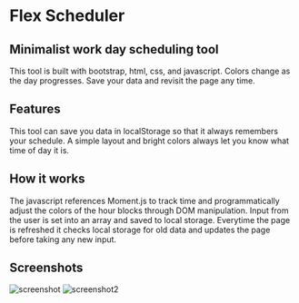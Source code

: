 
# Flex Scheduler

## Minimalist work day scheduling tool
This tool is built with bootstrap, html, css, and javascript. 
Colors change as the day progresses. Save your data and revisit the page any time.

## Features
This tool can save you data in localStorage so that it always remembers your schedule. A simple layout and bright colors always let you know what time of day it is.

## How it works
The javascript references Moment.js to track time and programmatically adjust the colors of the hour blocks through DOM manipulation. Input from the user is set into an array and saved to local storage. Everytime the page is refreshed it checks local storage for old data and updates the page before taking any new input.

## Screenshots

![screenshot](https://user-images.githubusercontent.com/78992027/113389225-7ed6d600-9344-11eb-9c3c-72606764bb03.PNG)
![screenshot2](https://user-images.githubusercontent.com/78992027/113389232-8302f380-9344-11eb-8a48-39f421d047f6.PNG)
